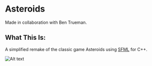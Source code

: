 # Asteroids

Made in collaboration with Ben Trueman.

## What This Is:

A simplified remake of the classic game Asteroids using [SFML](https://www.sfml-dev.org/ "Simple and Fast Media Library") for C++.

![Alt text](asteroids_visual.gif?raw=true "Asteroids")
